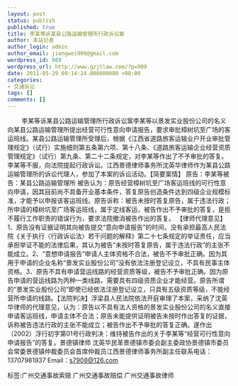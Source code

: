 ```yaml
---
layout: post
status: publish
published: true
title: 李某等诉某县公路运输管理所行政诉讼案
author: 本站记者
author_login: admin
author_email: jiangwei909@gmail.com
wordpress_id: 989
wordpress_url: http://www.gzjtlaw.com/?p=989
date: 2011-05-29 09:14:24.000000000 +08:00
categories:
- 交通诉讼
tags: []
comments: []
---
```

　　 李某等诉某县公路运输管理所行政诉讼案李某等以景发实业股份公司的名义向某县公路运输管理所提出经营可行性意向申请报告，要求审批樟树坑至广场的客运班线。某县公路运输管理所受理后，根据《江西省道路旅客运输业户开业审批管理规定》（试行）实施细则第五条第六项、第十八条、《道路旅客运输企业经营资质管理规定》（试行）第九条、第二十二条规定，对李某等作出了不予审批的答复。李某等不服，向法院提起行政诉讼。江西景德律师事务所沈英华律师作为某县公路运输管理所的诉讼代理人，参加了本案的诉讼活动。【简要案情】 原告：李某等被告：某县公路运输管理所  被告认为：原告经营樟树坑至广场客运班线的可行性意向申请，因其目前尚不具备开业基本条件，答复原告创造条件达到四级企业规模标准，才能予以申报该客运班线。原告诉称：被告未按时答复原告，属于违法行政；所申请的樟树坑至广场客运班线，属于定线客运，被告作出不予审批的答复，是拒不履行工作职责的错误行为，要求法院撤消被告作出的答复。 【律师代理意见】 1、原告没有证据证明其向被告提交&ldquo;意向申请报告&rdquo;的时间，没有承担最高人民法院《关于执行〈行政诉讼法〉若干问题的解释》第二十七条规定的举证责任，应当承担举证不能的法律后果，其认为被告&ldquo;未按时答复原告，属于违法行政&rdquo;的主张不能成立。2、&ldquo;意想申请报告&rdquo;申请人主体资格不合法，被告不予审批正确。因为其用于申请的企业名称&ldquo;景发实业股份公司&rdquo;没有依法注册登记设立，不具有民事主体资格。3、原告不具有申请营运线路的经营资质等级，被告不予审批正确。因为原告申请的营运线路为丙种一类线路，需要具有四级资质企业才能经营。原告所谓的&ldquo;景发实业股份公司&rdquo;即使已经依法注册登记设立，只具有五级资质等级，不能经营所申请的线路。【法院判决】浮梁县人民法院依法开庭审理了本案，采纳了沈英华律师的代理意见，认为：原告以不具有法人资格的景发实业股份公司的名义直接申请客运班线，申请主体不合法；原告未能提供证明被告未按时作出答复的证据，诉称被告违法行政的主张不能成立；被告作出不予审批的答复正确。遂作出（2002）浮行初字第01号行政判决：维持被告作出的关于李某等&ldquo;经营可行性意向申请报告&rdquo;的答复。景德镇律师 沈英华民革景德镇市委会副主委政协景德镇市委员会常委景德镇仲裁委员会首席仲裁员江西景德律师事务所副主任联系电话：13707981937 Email：s7908@126.com标签:广州交通事故索赔 广州交通事故赔偿 广州交通事故律师
